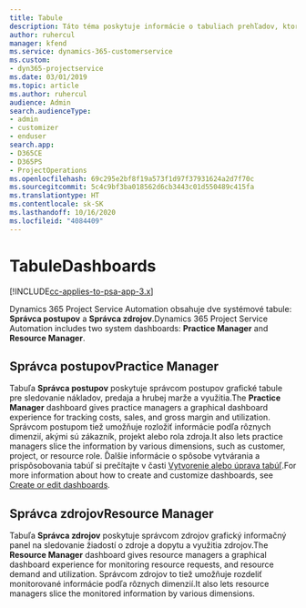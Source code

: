 ```yaml
---
title: Tabule
description: Táto téma poskytuje informácie o tabuliach prehľadov, ktoré sú zahrnuté Dynamics 365 Project Service Automation.
author: ruhercul
manager: kfend
ms.service: dynamics-365-customerservice
ms.custom:
- dyn365-projectservice
ms.date: 03/01/2019
ms.topic: article
ms.author: ruhercul
audience: Admin
search.audienceType:
- admin
- customizer
- enduser
search.app:
- D365CE
- D365PS
- ProjectOperations
ms.openlocfilehash: 69c295e2bf8f19a573f1d97f37931624a2d7f70c
ms.sourcegitcommit: 5c4c9bf3ba018562d6cb3443c01d550489c415fa
ms.translationtype: HT
ms.contentlocale: sk-SK
ms.lasthandoff: 10/16/2020
ms.locfileid: "4084409"
---
```

# <a name="dashboards"></a><span data-ttu-id="586bd-103">Tabule</span><span class="sxs-lookup"><span data-stu-id="586bd-103">Dashboards</span></span>

[!INCLUDE[cc-applies-to-psa-app-3.x](../includes/cc-applies-to-psa-app-3x.md)]

<span data-ttu-id="586bd-104">Dynamics 365 Project Service Automation obsahuje dve systémové tabule: **Správca postupov** a **Správca zdrojov**.</span><span class="sxs-lookup"><span data-stu-id="586bd-104">Dynamics 365 Project Service Automation includes two system dashboards: **Practice Manager** and **Resource Manager**.</span></span>

## <a name="practice-manager"></a><span data-ttu-id="586bd-105">Správca postupov</span><span class="sxs-lookup"><span data-stu-id="586bd-105">Practice Manager</span></span> 

<span data-ttu-id="586bd-106">Tabuľa **Správca postupov** poskytuje správcom postupov grafické tabule pre sledovanie nákladov, predaja a hrubej marže a využitia.</span><span class="sxs-lookup"><span data-stu-id="586bd-106">The **Practice Manager** dashboard gives practice managers a graphical dashboard experience for tracking costs, sales, and gross margin and utilization.</span></span> <span data-ttu-id="586bd-107">Správcom postupom tiež umožňuje rozložiť informácie podľa rôznych dimenzií, akými sú zákazník, projekt alebo rola zdroja.</span><span class="sxs-lookup"><span data-stu-id="586bd-107">It also lets practice managers slice the information by various dimensions, such as customer, project, or resource role.</span></span> <span data-ttu-id="586bd-108">Ďalšie informácie o spôsobe vytvárania a prispôsobovania tabúľ si prečítajte v časti [Vytvorenie alebo úprava tabúľ](https://docs.microsoft.com/dynamics365/customerengagement/on-premises/customize/create-edit-dashboards).</span><span class="sxs-lookup"><span data-stu-id="586bd-108">For more information about how to create and customize dashboards, see [Create or edit dashboards](https://docs.microsoft.com/dynamics365/customerengagement/on-premises/customize/create-edit-dashboards).</span></span>

## <a name="resource-manager"></a><span data-ttu-id="586bd-109">Správca zdrojov</span><span class="sxs-lookup"><span data-stu-id="586bd-109">Resource Manager</span></span> 

<span data-ttu-id="586bd-110">Tabuľa **Správca zdrojov** poskytuje správcom zdrojov grafický informačný panel na sledovanie žiadostí o zdroje a dopytu a využitia zdrojov.</span><span class="sxs-lookup"><span data-stu-id="586bd-110">The **Resource Manager** dashboard gives resource managers a graphical dashboard experience for monitoring resource requests, and resource demand and utilization.</span></span> <span data-ttu-id="586bd-111">Správcom zdrojov to tiež umožňuje rozdeliť monitorované informácie podľa rôznych dimenzií.</span><span class="sxs-lookup"><span data-stu-id="586bd-111">It also lets resource managers slice the monitored information by various dimensions.</span></span>
